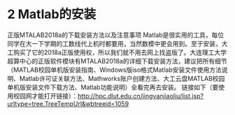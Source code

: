 # 2 Matlab的安装
正版MTALAB2018a的下载安装方法以及注意事项
Matlab是很实用的工具，每位同学在大一下学期的工数线代上机时都要用，当然数模中更会用到。至于安装，大工购买了它的2018a正版使用权，所以我们就不用去网上找盗版了。大连理工大学超算中心的正版软件模块有MTALAB2018a的详细下载安装方法，建议把所有细节（MATLAB校园单机版安装指南、Windows版iso格式Matlab安装文件使用方法说明、Matlab许可证关联方法、Mathworks账户创建方法、大工云盘MATLAB校园单机版安装文件下载方法、Matlab功能说明）全看完再去安装。
链接如下（要使用校园网才能打开链接）：http://hpc.dlut.edu.cn/jingyanjiaoliu/list.jsp?urltype=tree.TreeTempUrl&wbtreeid=1059

